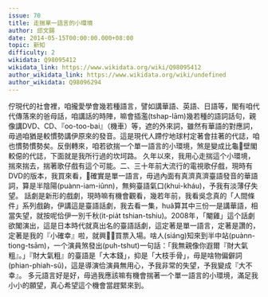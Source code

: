 ```yaml
---
issue: 70
title: 走揣單一語言的小環境
author: 邱文錫
date: 2014-05-15T00:00:00.000+08:00
topic: 新知
difficulty: 2
wikidata: Q98095412
wikidata_link: https://www.wikidata.org/wiki/Q98095412
author_wikidata_link: https://www.wikidata.org/wiki/undefined
author_wikidata: Q98096294
---
```

佇現代的社會裡，咱攏愛學會幾若種語言，譬如講華語、英語、日語等，閣有咱代代傳落來的爸母話，咱講話的時陣，嘛會插濫(tshap-lām)幾若種的語詞話句，親像講DVD、CD、『oo-too-bai』（機車）等，遮的外來詞，雖然有華語的對應詞，毋過咱猶是較慣勢講伊原來的發音。這是現代人蹛佇地球村定著會拄著的代誌，咱也慣勢慣勢矣。反倒轉來，咱若欲揣一个單一語言的小環境，煞是變成比龜𬦰壁閣較僫的代誌，下面就是我所行過的坎坷路。
久年以來，我用心走揣這个小環境，揣來揣去，揣著歌仔戲有這个可能。二、三十年前大流行的電視歌仔戲，現時有DVD的版本，我買來看，𪜶確實是單一語言，毋過內面有真濟真濟臺語發音的華語詞，算是半陰陽(puànn-iam-iûnn)，無夠臺語氣口(khuì-kháu)，予我有淡薄仔失望。
話劇是新形的戲劇，現時嘛有機會觀看，幾若年前，我看吳念真的「人間條件」系列戲齣，伊講這是臺語話劇，我去看一集，huâ算其中三份一是講華語，相當失望，就按呢佮伊一別千秋(it-pia̍t tshian-tshiu)。2008年，「閹雞」這个話劇欲閣演出，這是日本時代就真出名的臺語話劇，這定著是單一語言，定著是讚的，定著是我的『小確幸』啦，就興𩑾𩑾買票入場。啥人(siáng)知來到半中站(puànn-tiong-tsām)，一个演員煞發出(puh-tshut)一句話：「我無親像你遐爾『財大氣粗』。」『財大氣粗』的臺語是「大本錢」，抑是「大枝手骨」，毋是啥物偏僻詞(phian-phiah-sû)，這是導演佮演員無用心，予我非常的失望，予我變成『大不幸』。
多元語言好是好，毋過我應該嘛有機會揣著一个單一語言的小環境，滿足我小小的願望，真心希望這个機會當趕緊來到。